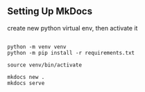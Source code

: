 

## Setting Up MkDocs 

create new python virtual env, then activate it 

```shell

python -m venv venv
python -m pip install -r requirements.txt

source venv/bin/activate

mkdocs new .
mkdocs serve 

```
